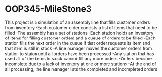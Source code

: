 # OOP345-MileStone3

This project is a simulation of an assembly line that fills customer orders from inventory
-Each customer order consists a list of items that need to be filled
-The assembly has a set of stations
-Each station holds an inventory of items for filling customer orders and a queue of orders to be filled
-Each station fills the next order in the queue if that order requests its item and that item is still in stock
-A line manager moves the customer orders from station to staion until all orders have been processed
-Any station that has used all of the items in stock cannot fill any more orders
-Orders become incomplete due to a lack of inventory at one or more stations
-At the end of all processing, the line manager lists the completed and incompleted orders
